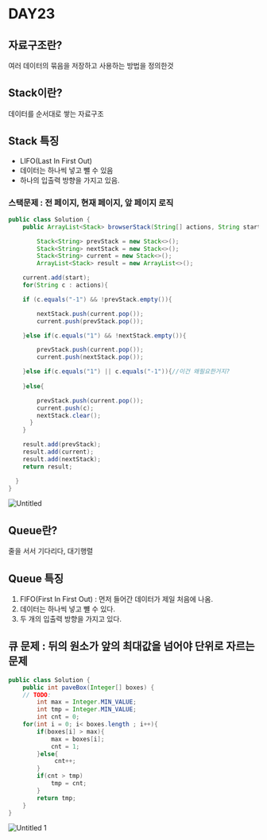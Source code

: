# DAY23

## 자료구조란?

여러 데이터의 묶음을 저장하고 사용하는 방법을 정의한것

## Stack이란?

데이터를 순서대로 쌓는 자료구조

## Stack 특징

- LIFO(Last In First Out)
- 데이터는 하나씩 넣고 뺄 수 있음
- 하나의 입출력 방향을 가지고 있음.

### 스택문제 : 전 페이지, 현재 페이지, 앞 페이지 로직

```java
public class Solution { 
    public ArrayList<Stack> browserStack(String[] actions, String start) {

        Stack<String> prevStack = new Stack<>();
        Stack<String> nextStack = new Stack<>();
        Stack<String> current = new Stack<>();
        ArrayList<Stack> result = new ArrayList<>();

    current.add(start);
    for(String c : actions){

    if (c.equals("-1") && !prevStack.empty()){

        nextStack.push(current.pop());
        current.push(prevStack.pop());

    }else if(c.equals("1") && !nextStack.empty()){

        prevStack.push(current.pop());
        current.push(nextStack.pop());

    }else if(c.equals("1") || c.equals("-1")){//이건 왜필요한거지?
    
    }else{

        prevStack.push(current.pop());
        current.push(c);
        nextStack.clear();
      }
    }

    result.add(prevStack);
    result.add(current);
    result.add(nextStack);
    return result;

  }
}
```

![Untitled](https://user-images.githubusercontent.com/70310271/170537284-d3bdb07c-946f-4c84-b03f-fe50bbae6de9.png)


## Queue란?

줄을 서서 기다리다, 대기행렬

## Queue 특징

1. FIFO(First In First Out) : 먼저 들어간 데이터가 제일 처음에 나옴.
2. 데이터는 하나씩 넣고 뺼 수 있다.
3. 두 개의 입출력 방향을 가지고 있다.

## 큐 문제 : 뒤의 원소가 앞의 최대값을 넘어야 단위로 자르는 문제

```java
public class Solution { 
    public int paveBox(Integer[] boxes) {
    // TODO:
        int max = Integer.MIN_VALUE;
        int tmp = Integer.MIN_VALUE;
        int cnt = 0;
    for(int i = 0; i< boxes.length ; i++){
        if(boxes[i] > max){
            max = boxes[i];
            cnt = 1;
        }else{
             cnt++;
        }
        if(cnt > tmp)
            tmp = cnt;
        }
        return tmp;
    }
}
```

![Untitled 1](https://user-images.githubusercontent.com/70310271/170533961-6e84f99e-3215-4262-a093-e5ef68cdecd5.png)
